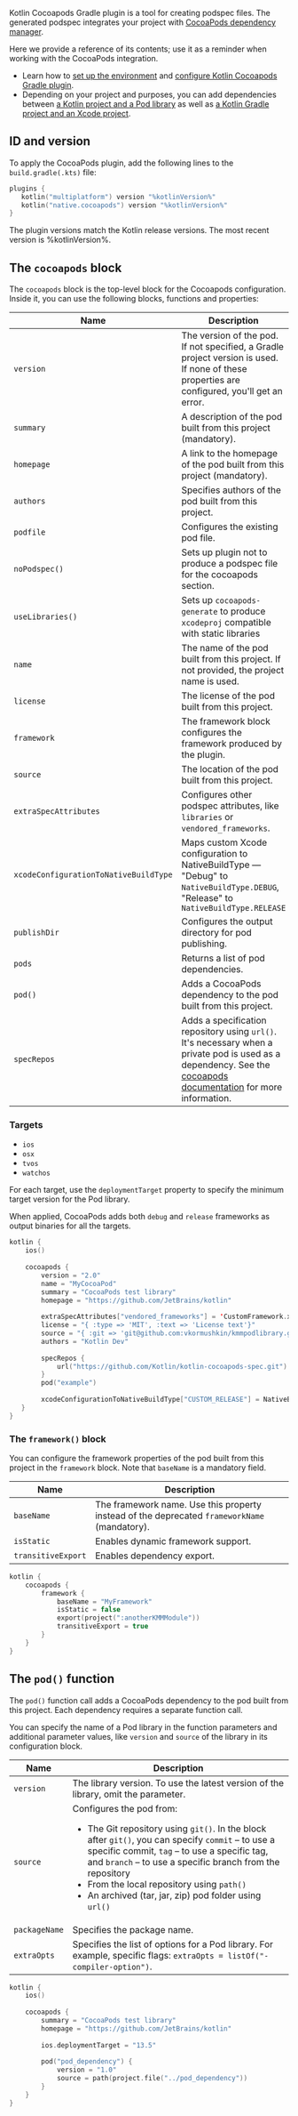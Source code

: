 [//]: # (title: Cocoapods Gradle plugin DSL reference)

Kotlin Cocoapods Gradle plugin is a tool for creating podspec files. The generated podspec integrates your project with
[CocoaPods dependency manager](https://cocoapods.org/).

Here we provide a reference of its contents; use it as a reminder when working with the CocoaPods integration.

* Learn how to [set up the environment](native-cocoapods.md#set-up-the-environment-to-work-with-cocoapods) and
[configure Kotlin Cocoapods Gradle plugin](native-cocoapods.md#add-and-configure-kotlin-cocoapods-gradle-plugin).
* Depending on your project and purposes, you can add dependencies between [a Kotlin project and a Pod library](native-cocoapods-libraries.md)
as well as [a Kotlin Gradle project and an Xcode project](native-cocoapods-xcode.md).


## ID and version

To apply the CocoaPods plugin, add the following lines to the `build.gradle(.kts)` file:

```kotlin
plugins {
   kotlin("multiplatform") version "%kotlinVersion%"
   kotlin("native.cocoapods") version "%kotlinVersion%"
}
```

The plugin versions match the Kotlin release versions. The most recent version is %kotlinVersion%.

## The `cocoapods` block

The `cocoapods` block is the top-level block for the Cocoapods configuration. Inside it, you can use the following blocks,
functions and properties:

| **Name**                              | **Description**                                                                                                                                                                                                               | 
|---------------------------------------|-------------------------------------------------------------------------------------------------------------------------------------------------------------------------------------------------------------------------------|
| `version`                             | The version of the pod. If not specified, a Gradle project version is used. If none of these properties are configured, you'll get an error.                                                                                  |
| `summary`                             | A description of the pod built from this project (mandatory).                                                                                                                                                                 |
| `homepage`                            | A link to the homepage of the pod built from this project (mandatory).                                                                                                                                                        |
| `authors`                             | Specifies authors of the pod built from this project.                                                                                                                                                                         |
| `podfile`                             | Configures the existing pod file.                                                                                                                                                                                             |
| `noPodspec()`                         | Sets up plugin not to produce a podspec file for the cocoapods section.                                                                                                                                                       |
| `useLibraries()`                      | Sets up `cocoapods-generate` to produce `xcodeproj` compatible with static libraries                                                                                                                                          |
| `name`                                | The name of the pod built from this project. If not provided, the project name is used.                                                                                                                                       |
| `license`                             | The license of the pod built from this project.                                                                                                                                                                               |
| `framework`                           | The framework block configures the framework produced by the plugin.                                                                                                                                                          |
| `source`                              | The location of the pod built from this project.                                                                                                                                                                              |
| `extraSpecAttributes`                 | Configures other podspec attributes, like `libraries` or `vendored_frameworks`.                                                                                                                                               |
| `xcodeConfigurationToNativeBuildType` | Maps custom Xcode configuration to NativeBuildType — "Debug" to `NativeBuildType.DEBUG`, "Release" to `NativeBuildType.RELEASE`                                                                                               |
| `publishDir`                          | Configures the output directory for pod publishing.                                                                                                                                                                           |
| `pods`                                | Returns a list of pod dependencies.                                                                                                                                                                                           |
| `pod()`                               | Adds a CocoaPods dependency to the pod built from this project.                                                                                                                                                               |
| `specRepos`                           | Adds a specification repository using `url()`. It's necessary when a private pod is used as a dependency. See the [cocoapods documentation](https://guides.cocoapods.org/making/private-cocoapods.html) for more information. |

### Targets

* `ios`
* `osx`
* `tvos`
* `watchos`

For each target, use the `deploymentTarget` property to specify the minimum target version for the Pod library.

When applied, CocoaPods adds both `debug` and `release` frameworks as output binaries for all the targets.

```kotlin
kotlin {
    ios()
   
    cocoapods {
        version = "2.0"
        name = "MyCocoaPod"
        summary = "CocoaPods test library"
        homepage = "https://github.com/JetBrains/kotlin"
        
        extraSpecAttributes["vendored_frameworks"] = 'CustomFramework.xcframework'
        license = "{ :type => 'MIT', :text => 'License text'}"
        source = "{ :git => 'git@github.com:vkormushkin/kmmpodlibrary.git', :tag => '$version' }"
        authors = "Kotlin Dev"
        
        specRepos {
            url("https://github.com/Kotlin/kotlin-cocoapods-spec.git")
        }
        pod("example")
        
        xcodeConfigurationToNativeBuildType["CUSTOM_RELEASE"] = NativeBuildType.RELEASE
   }
}
```

### The `framework()` block

You can configure the framework properties of the pod built from this project in the `framework` block. Note that
`baseName` is a mandatory field.

| **Name**           | **Description**                                                                              | 
|--------------------|----------------------------------------------------------------------------------------------|
| `baseName`         | The framework name. Use this property instead of the deprecated `frameworkName` (mandatory). |
| `isStatic`         | Enables dynamic framework support.                                                           |
| `transitiveExport` | Enables dependency export.                                                                   |                                                      

```kotlin
kotlin {
    cocoapods {
        framework {
            baseName = "MyFramework"
            isStatic = false
            export(project(":anotherKMMModule"))
            transitiveExport = true
        }
    }
}
```

## The `pod()` function

The `pod()` function call adds a CocoaPods dependency to the pod built from this project. Each dependency requires
a separate function call.

You can specify the name of a Pod library in the function parameters and additional parameter values, like `version` and
`source` of the library in its configuration block.

| **Name**      | **Description**                                                                                                                                                                                                                                                                                                                                                                     | 
|---------------|-------------------------------------------------------------------------------------------------------------------------------------------------------------------------------------------------------------------------------------------------------------------------------------------------------------------------------------------------------------------------------------|
| `version`     | The library version. To use the latest version of the library, omit the parameter.                                                                                                                                                                                                                                                                                                  |
| `source`      | Configures the pod from: <list><ul><li>The Git repository using `git()`. In the block after `git()`, you can specify `commit` – to use a specific commit, `tag` – to use a specific tag, and `branch` – to use a specific branch from the repository</li><li>From the local repository using `path()`</li><li>An archived (tar, jar, zip) pod folder using `url()`</li></ul></list> |
| `packageName` | Specifies the package name.                                                                                                                                                                                                                                                                                                                                                         |
| `extraOpts`   | Specifies the list of options for a Pod library. For example, specific flags: `extraOpts = listOf("-compiler-option")`.                                                                                                                                                                                                                                                             |

```kotlin
kotlin {
    ios()
   
    cocoapods {
        summary = "CocoaPods test library"
        homepage = "https://github.com/JetBrains/kotlin"
      
        ios.deploymentTarget = "13.5"
      
        pod("pod_dependency") {
            version = "1.0"
            source = path(project.file("../pod_dependency"))
        }
    }
}
```